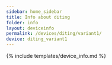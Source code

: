 ```yaml
---
sidebar: home_sidebar
title: Info about diting
folder: info
layout: deviceinfo
permalink: /devices/diting/variant1/
device: diting_variant1
---
```

{% include templates/device_info.md %}
